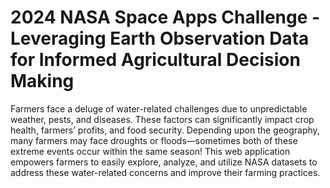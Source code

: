# 2024 NASA Space Apps Challenge - Leveraging Earth Observation Data for Informed Agricultural Decision Making

Farmers face a deluge of water-related challenges due to unpredictable weather, pests, and diseases. These factors can significantly impact crop health, farmers’ profits, and food security. Depending upon the geography, many farmers may face droughts or floods—sometimes both of these extreme events occur within the same season! This web application empowers farmers to easily explore, analyze, and utilize NASA datasets to address these water-related concerns and improve their farming practices.


